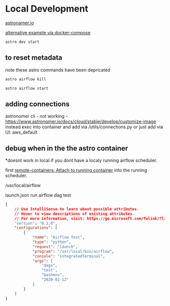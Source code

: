 # Local Development

[astronamer.io](https://www.astronomer.io/)

[alternative example via docker-compose](https://github.com/jamesang17/airflow-app/blob/e54a4f6f2dd142086bf3cdfb04821744b4c757c4/docker-compose.yml)

```bash
astro dev start
```

## to reset metadata
note these astro commands have been depricated
```bash
astro airflow kill

astro airflow start
```

## adding connections

astronomer cli - not working - https://www.astronomer.io/docs/cloud/stable/develop/customize-image
instead exec into container and add via /utils/connections.py or just add via UI:
aws_default


## debug when in the the astro container
*doesnt work in local if you dont have a localy running airflow scheduler.

first [remote-containers: Attach to running container](https://www.youtube.com/watch?v=qCCj7qy72Bg) into the running scheduler.

/usr/local/airflow

launch.json run airflow dag test

```json
{
    // Use IntelliSense to learn about possible attributes.
    // Hover to view descriptions of existing attributes.
    // For more information, visit: https://go.microsoft.com/fwlink/?linkid=830387
    "version": "0.2.0",
    "configurations": [
        {
            "name": "Airflow Test",
            "type": "python",
            "request": "launch",
            "program": "/usr/local/bin/airflow",
            "console": "integratedTerminal",
            "args": [
                "dags",
                "test",
                "bashenv",
                "2020-01-12"
            ]
        }
    ]
}
```